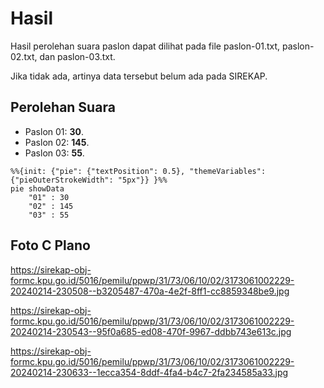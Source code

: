 # Hasil

Hasil perolehan suara paslon dapat dilihat pada file paslon-01.txt, paslon-02.txt, dan paslon-03.txt.

Jika tidak ada, artinya data tersebut belum ada pada SIREKAP.

## Perolehan Suara

 * Paslon 01: **30**.
 * Paslon 02: **145**.
 * Paslon 03: **55**.

```mermaid
%%{init: {"pie": {"textPosition": 0.5}, "themeVariables": {"pieOuterStrokeWidth": "5px"}} }%%
pie showData
    "01" : 30
    "02" : 145
    "03" : 55
```
## Foto C Plano

https://sirekap-obj-formc.kpu.go.id/5016/pemilu/ppwp/31/73/06/10/02/3173061002229-20240214-230508--b3205487-470a-4e2f-8ff1-cc8859348be9.jpg

https://sirekap-obj-formc.kpu.go.id/5016/pemilu/ppwp/31/73/06/10/02/3173061002229-20240214-230543--95f0a685-ed08-470f-9967-ddbb743e613c.jpg

https://sirekap-obj-formc.kpu.go.id/5016/pemilu/ppwp/31/73/06/10/02/3173061002229-20240214-230633--1ecca354-8ddf-4fa4-b4c7-2fa234585a33.jpg
